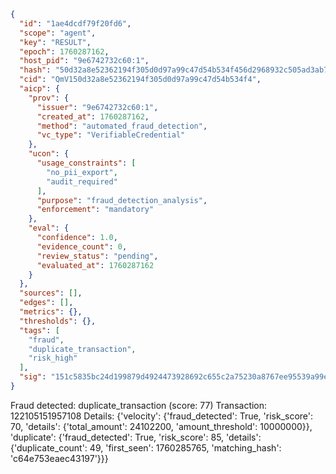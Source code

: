 ```json
{
  "id": "1ae4dcdf79f20fd6",
  "scope": "agent",
  "key": "RESULT",
  "epoch": 1760287162,
  "host_pid": "9e6742732c60:1",
  "hash": "50d32a8e52362194f305d0d97a99c47d54b534f456d2968932c505ad3ab7229e",
  "cid": "QmV150d32a8e52362194f305d0d97a99c47d54b534f4",
  "aicp": {
    "prov": {
      "issuer": "9e6742732c60:1",
      "created_at": 1760287162,
      "method": "automated_fraud_detection",
      "vc_type": "VerifiableCredential"
    },
    "ucon": {
      "usage_constraints": [
        "no_pii_export",
        "audit_required"
      ],
      "purpose": "fraud_detection_analysis",
      "enforcement": "mandatory"
    },
    "eval": {
      "confidence": 1.0,
      "evidence_count": 0,
      "review_status": "pending",
      "evaluated_at": 1760287162
    }
  },
  "sources": [],
  "edges": [],
  "metrics": {},
  "thresholds": {},
  "tags": [
    "fraud",
    "duplicate_transaction",
    "risk_high"
  ],
  "sig": "151c5835bc24d199879d4924473928692c655c2a75230a8767ee95539a99ebfa"
}
```

Fraud detected: duplicate_transaction (score: 77)
Transaction: 122105151957108
Details: {'velocity': {'fraud_detected': True, 'risk_score': 70, 'details': {'total_amount': 24102200, 'amount_threshold': 10000000}}, 'duplicate': {'fraud_detected': True, 'risk_score': 85, 'details': {'duplicate_count': 49, 'first_seen': 1760285765, 'matching_hash': 'c64e753eaec43197'}}}